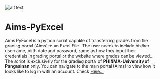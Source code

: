 ![alt text](https://upangsms.phinma.edu.ph/upang/images/des_UIPEN_BG.png)
# Aims-PyExcel
Aims PyExcel is a python script capable of transferring grades from the grading portal (Aims) to an Excel File.. The user needs to include his/her username, birth date and password, same as how they input their credentials in grading portal or the website where grades can be viewed... <br/>
The script is exclusively for the grading portal of <b>PHINMA-University of Pangasinan</b> only. You can navigate to the main portal (Aims) to view how it looks like to log in with an account. Check <a href="https://upangsms.phinma.edu.ph/upang/students/" target="_blank">Here...</a>
